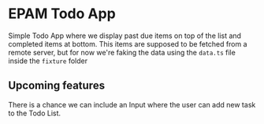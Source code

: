 # EPAM Todo App

Simple Todo App where we display past due items on top of the list and completed items at bottom. This items are supposed to be fetched from a remote server, but for now we're faking the data using the `data.ts` file inside the `fixture` folder 


## Upcoming features

There is a chance we can include an Input where the user can add new task to the Todo List.
